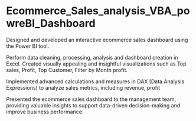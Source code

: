 # Ecommerce_Sales_analysis_VBA_powreBI_Dashboard

Designed and developed an interactive ecommerce sales dashboard using the Power BI tool.

Perform data cleaning, processing, analysis and dashboard creation in Excel. 
Created visually appealing and insightful visualizations such as Top sales, Profit, Top Customer, Filter by Month profit.

Implemented advanced calculations and measures in DAX (Data Analysis Expressions) to analyze sales metrics, including revenue, profit


Presented the ecommerce sales dashboard to the management team, providing valuable insights to support data-driven decision-making and improve business performance.

